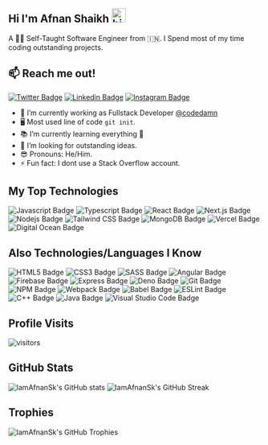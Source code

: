 ## Hi I'm Afnan Shaikh <img src="https://user-images.githubusercontent.com/1303154/88677602-1635ba80-d120-11ea-84d8-d263ba5fc3c0.gif" width="28px" alt="hi">

A 🧑‍💻 Self-Taught Software Engineer from 🇮🇳. I Spend most of my time coding outstanding projects.

## 📫 Reach me out!

[![Twitter Badge](https://img.shields.io/badge/-@IamAfnanSk-1ca0f1?style=flat&labelColor=1ca0f1&logo=twitter&logoColor=white&link=https://twitter.com/IamAfnanSk)](https://twitter.com/IamAfnanSk) [![Linkedin Badge](https://img.shields.io/badge/-IamAfnanSk-0e76a8?style=flat&labelColor=0e76a8&logo=linkedin&logoColor=white)](https://www.linkedin.com/in/IamAfnanSk/) [![Instagram Badge](https://img.shields.io/badge/-@IamAfnanSk-e84393?style=flat&labelColor=e84393&logo=instagram&logoColor=white)](https://instagram.com/IamAfnanSk)

- 🔭 I’m currently working as Fullstack Developer [@codedamn](https://codedamn.com)
- 🖥️ Most used line of code `git init`.
- 📚 I’m currently learning everything 🤣
- 🤔 I’m looking for outstanding ideas.
- 😎 Pronouns: He/Him.
- ⚡ Fun fact: I dont use a Stack Overflow account.

## My Top Technologies

![Javascript Badge](https://img.shields.io/badge/-Javascript-F7DF1E?style=for-the-badge&labelColor=white&logo=javascript&logoColor=F7DF1E)
![Typescript Badge](https://img.shields.io/badge/-Typescript-3178C6?style=for-the-badge&labelColor=white&logo=typescript&logoColor=3178C6) ![React Badge](https://img.shields.io/badge/-React-61DAFB?style=for-the-badge&labelColor=white&logo=react&logoColor=61DAFB) ![Next.js Badge](https://img.shields.io/badge/-Next.js-000000?style=for-the-badge&labelColor=white&logo=next.js&logoColor=000000) ![Nodejs Badge](https://img.shields.io/badge/-Node-339933?style=for-the-badge&labelColor=white&logo=Node.js&logoColor=339933) ![Tailwind CSS Badge](https://img.shields.io/badge/-Tailwind%20CSS-38B2AC?style=for-the-badge&labelColor=white&logo=tailwind-css&logoColor=38B2AC) ![MongoDB Badge](https://img.shields.io/badge/-MongoDB-47A248?style=for-the-badge&labelColor=white&logo=mongodb&logoColor=47A248) ![Vercel Badge](https://img.shields.io/badge/-Vercel-000000?style=for-the-badge&labelColor=white&logo=Vercel&logoColor=000000) ![Digital Ocean Badge](https://img.shields.io/badge/-DigitalOcean-0080FF?style=for-the-badge&labelColor=white&logo=DigitalOcean&logoColor=0080FF)

## Also Technologies/Languages I Know

![HTML5 Badge](https://img.shields.io/badge/-HTML5-E34F26?style=for-the-badge&labelColor=white&logo=html5&logoColor=E34F26) ![CSS3 Badge](https://img.shields.io/badge/-CSS3-1572B6?style=for-the-badge&labelColor=white&logo=css3&logoColor=1572B6) ![SASS Badge](https://img.shields.io/badge/-SCSS-CC6699?style=for-the-badge&labelColor=white&logo=sass&logoColor=CC6699) ![Angular Badge](https://img.shields.io/badge/-Angular-DD0031?style=for-the-badge&labelColor=white&logo=angular&logoColor=DD0031) ![Firebase Badge](https://img.shields.io/badge/-Firebase-FFCA28?style=for-the-badge&labelColor=white&logo=firebase&logoColor=FFCA28) ![Express Badge](https://img.shields.io/badge/-Express-000000?style=for-the-badge&labelColor=white&logo=express&logoColor=000000) ![Deno Badge](https://img.shields.io/badge/-Deno-000000?style=for-the-badge&labelColor=white&logo=deno&logoColor=000000) ![Git Badge](https://img.shields.io/badge/-Git-F05032?style=for-the-badge&labelColor=white&logo=git&logoColor=F05032) ![NPM Badge](https://img.shields.io/badge/-NPM-CB3837?style=for-the-badge&labelColor=white&logo=npm&logoColor=CB3837) ![Webpack Badge](https://img.shields.io/badge/-Webpack-8DD6F9?style=for-the-badge&labelColor=white&logo=webpack&logoColor=8DD6F9) ![Babel Badge](https://img.shields.io/badge/-Babel-F9DC3E?style=for-the-badge&labelColor=white&logo=babel&logoColor=F9DC3E) ![ESLint Badge](https://img.shields.io/badge/-ESLint-4B32C3?style=for-the-badge&labelColor=white&logo=eslint&logoColor=4B32C3) ![C++ Badge](https://img.shields.io/badge/-C++-00599C?style=for-the-badge&labelColor=white&logo=c%2B%2B&logoColor=00599C) ![Java Badge](https://img.shields.io/badge/-Java-007396?style=for-the-badge&labelColor=white&logo=java&logoColor=007396) ![Visual Studio Code Badge](https://img.shields.io/badge/-VS%20Code-007ACC?style=for-the-badge&labelColor=white&logo=visual-studio-code&logoColor=007ACC)

## Profile Visits

![visitors](https://visitor-badge-reloaded.herokuapp.com/badge?page_id=IamAfnanSk)

## GitHub Stats

![IamAfnanSk's GitHub stats](https://github-readme-stats.vercel.app/api?username=IamAfnanSk&count_private=true&show_icons=true&hide_border=true&theme=tokyonight)
![IamAfnanSk's GitHub Streak](https://github-readme-streak-stats.herokuapp.com/?user=IamAfnanSk&hide_border=true&theme=tokyonight)

## Trophies

![IamAfnanSk's GitHub Trophies](https://github-profile-trophy.vercel.app/?username=IamAfnanSk&theme=onedark&no-frame=true&rank=C,B,A,AA,AAA,S,SS,SSS,SECRET&margin-w=15&margin-h=15)
